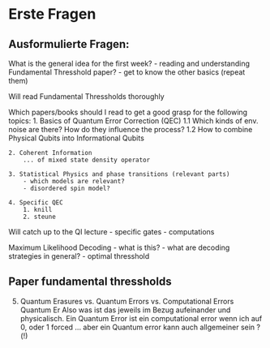 # Erste Fragen

## Ausformulierte Fragen:

What is the general idea for the first week?
    - reading and understanding Fundamental Thresshold paper?
    - get to know the other basics (repeat them)

Will read Fundamental Thressholds thoroughly 

Which papers/books should I read to get a good grasp for the following topics:
    1. Basics of Quantum Error Correction (QEC)
        1.1 Which kinds of env. noise are there? How do they influence the process?
        1.2 How to combine Physical Qubits into Informational Qubits

    2. Coherent Information 
        ... of mixed state density operator 

    3. Statistical Physics and phase transitions (relevant parts)
        - which models are relevant?
        - disordered spin model?

    4. Specific QEC
        1. knill
        2. steune



Will catch up to the QI lecture
    - specific gates
    - computations

Maximum Likelihood Decoding
    - what is this?
    - what are decoding strategies in general?
    - optimal thresshold





## Paper fundamental thressholds

5. Quantum Erasures vs. Quantum Errors vs. Computational Errors 
Quantum Er
Also was ist das jeweils im Bezug aufeinander und physicalisch. 
Ein Quantum Error ist ein computational error wenn ich auf 0, oder 1 forced ... aber ein Quantum error kann auch allgemeiner sein ?(!)


